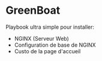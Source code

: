 # GreenBoat
Playbook ultra simple pour installer:
- NGINX (Serveur Web)
- Configuration de base de NGINX
- Custo de la page d'accueil
